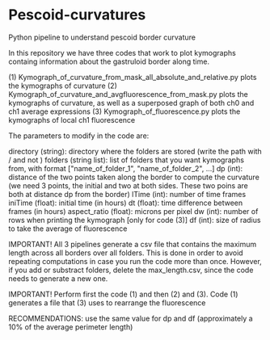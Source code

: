 # Pescoid-curvatures
Python pipeline to understand pescoid border curvature

In this repository we have three codes that work to plot kymographs containg information  about the gastruloid border along time.

(1) Kymograph_of_curvature_from_mask_all_absolute_and_relative.py plots the kymographs of curvature
(2) Kymograph_of_curvature_and_avgfluorescence_from_mask.py plots the kymographs of curvature, as well as a superposed graph of both ch0 and ch1 average expressions
(3) Kymograph_of_fluorescence.py plots the kymographs of local ch1 fluorescence

The parameters to modify in the code are:

directory (string): directory where the folders are stored (write the path with / and not \)
folders (string list): list of folders that you want kymographs from, with format ["name_of_folder_1", "name_of_folder_2", ...]
dp (int): distance of the two points taken along the border to compute the curvature (we need 3 points, the initial and two at both sides. These two poins are both at distance dp from the border)
lTime (int): number of time frames
iniTime (float): initial time (in hours)
dt (float): time difference between frames (in hours)
aspect_ratio (float): microns per pixel
dw (int): number of rows when printing the kymograph
[only for code (3)] df (int): size of radius to take the average of fluorescence

IMPORTANT! All 3 pipelines generate a csv file that contains the maximum length across all borders over all folders. This is done in order to avoid repeating computations in case you run the code more than once. However, if you add or substract folders, delete the max_length.csv, since the code needs to generate a new one.

IMPORTANT! Perform first the code (1) and then (2) and (3). Code (1) generates a file that (3) uses to rearrange the fluorescence

RECOMMENDATIONS: use the same value for dp and df (approximately a 10% of the average perimeter length)
